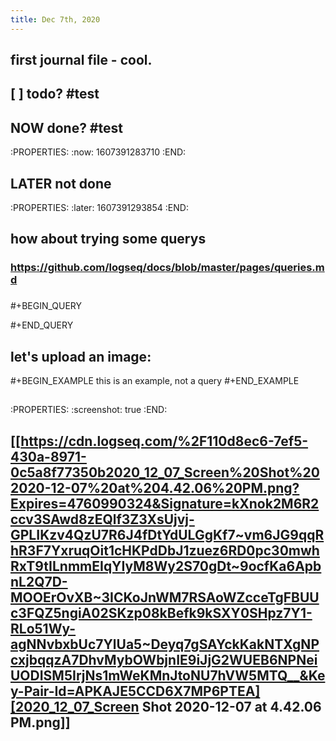 ```yaml
---
title: Dec 7th, 2020
---
```


## first journal file - cool.
## [ ] todo? #test
## NOW done? #test
:PROPERTIES:
:now: 1607391283710
:END:
## LATER not done
:PROPERTIES:
:later: 1607391293854
:END:
##
##
## how about trying some querys
### https://github.com/logseq/docs/blob/master/pages/queries.md
###
#+BEGIN_QUERY

#+END_QUERY
## let's upload an image:

#+BEGIN_EXAMPLE
this is an example, not a query
#+END_EXAMPLE
##
:PROPERTIES:
:screenshot: true
:END:
## [[https://cdn.logseq.com/%2F110d8ec6-7ef5-430a-8971-0c5a8f77350b2020_12_07_Screen%20Shot%202020-12-07%20at%204.42.06%20PM.png?Expires=4760990324&Signature=kXnok2M6R2ccv3SAwd8zEQlf3Z3XsUjvj-GPLIKzv4QzU7R6J4fDtYdULGgKf7~vm6JG9qqRhR3F7YxruqOit1cHKPdDbJ1zuez6RD0pc30mwhRxT9tILnmmEIqYIyM8Wy2S70gDt~9ocfKa6ApbnL2Q7D-MOOErOvXB~3ICKoJnWM7RSAoWZcceTgFBUUc3FQZ5ngiA02SKzp08kBefk9kSXY0SHpz7Y1-RLo51Wy-agNNvbxbUc7YlUa5~Deyq7gSAYckKakNTXgNPcxjbqqzA7DhvMybOWbjnIE9iJjG2WUEB6NPNeiUODISM5IrjNs1mWeKMnJtoNU7hVW5MTQ__&Key-Pair-Id=APKAJE5CCD6X7MP6PTEA][2020_12_07_Screen Shot 2020-12-07 at 4.42.06 PM.png]]
